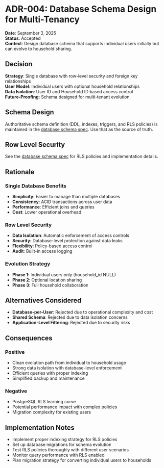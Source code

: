 # ADR-004: Database Schema Design for Multi-Tenancy

**Date**: September 3, 2025  
**Status**: Accepted  
**Context**: Design database schema that supports individual users initially but can evolve to household sharing.

## Decision

**Strategy**: Single database with row-level security and foreign key relationships  
**User Model**: Individual users with optional household relationships  
**Data Isolation**: User ID and Household ID based access control  
**Future-Proofing**: Schema designed for multi-tenant evolution

## Schema Design

Authoritative schema definition (DDL, indexes, triggers, and RLS policies) is maintained in the [database schema spec](../implementation-specs/database-schema.md). Use that as the source of truth.

## Row Level Security

See the [database schema spec](../implementation-specs/database-schema.md) for RLS policies and implementation details.

## Rationale

### Single Database Benefits

- **Simplicity**: Easier to manage than multiple databases
- **Consistency**: ACID transactions across user data
- **Performance**: Efficient joins and queries
- **Cost**: Lower operational overhead

### Row Level Security

- **Data Isolation**: Automatic enforcement of access controls
- **Security**: Database-level protection against data leaks
- **Flexibility**: Policy-based access control
- **Audit**: Built-in access logging

### Evolution Strategy

- **Phase 1**: Individual users only (household_id NULL)
- **Phase 2**: Optional location sharing
- **Phase 3**: Full household collaboration

## Alternatives Considered

- **Database-per-User**: Rejected due to operational complexity and cost
- **Shared Schema**: Rejected due to data isolation concerns
- **Application-Level Filtering**: Rejected due to security risks

## Consequences

### Positive

- Clean evolution path from individual to household usage
- Strong data isolation with database-level enforcement
- Efficient queries with proper indexing
- Simplified backup and maintenance

### Negative

- PostgreSQL RLS learning curve
- Potential performance impact with complex policies
- Migration complexity for existing users

## Implementation Notes

- Implement proper indexing strategy for RLS policies
- Set up database migrations for schema evolution
- Test RLS policies thoroughly with different user scenarios
- Monitor query performance with RLS enabled
- Plan migration strategy for converting individual users to households
